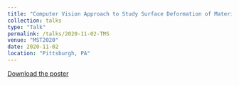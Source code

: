 ```yaml
---
title: "Computer Vision Approach to Study Surface Deformation of Materials"
collection: talks
type: "Talk"
permalink: /talks/2020-11-02-TMS
venue: "MST2020"
date: 2020-11-02
location: "Pittsburgh, PA"
---
```


[Download the poster](http://ChaoyiZhu93.github.io/files/MST_computer_vision.pdf)

